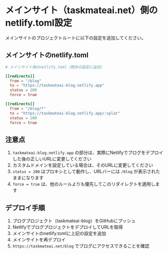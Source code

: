 # メインサイト（taskmateai.net）側のnetlify.toml設定

メインサイトのプロジェクトルートに以下の設定を追加してください。

## メインサイトのnetlify.toml

```toml
# メインサイト側のnetlify.toml（既存の設定に追加）

[[redirects]]
  from = "/blog"
  to = "https://taskmateai-blog.netlify.app"
  status = 200
  force = true

[[redirects]]
  from = "/blog/*"
  to = "https://taskmateai-blog.netlify.app/:splat"
  status = 200
  force = true
```

## 注意点

1. `taskmateai-blog.netlify.app` の部分は、実際にNetlifyでブログをデプロイした後の正しいURLに変更してください
2. カスタムドメインを設定している場合は、そのURLに変更してください
3. `status = 200` はプロキシとして動作し、URLバーには `/blog` が表示されたままになります
4. `force = true` は、他のルールよりも優先してこのリダイレクトを適用します

## デプロイ手順

1. ブログプロジェクト（taskmateai-blog）をGitHubにプッシュ
2. NetlifyでブログプロジェクトをデプロイしてURLを取得
3. メインサイトのnetlify.tomlに上記の設定を追加
4. メインサイトを再デプロイ
5. `https://taskmateai.net/blog` でブログにアクセスできることを確認
